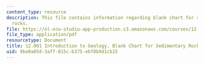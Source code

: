 ```yaml
---
content_type: resource
description: This file contains information regarding blank chart for sedimentary
  rocks.
file: https://ol-ocw-studio-app-production.s3.amazonaws.com/courses/12-001-introduction-to-geology-fall-2013/9be0a05d3aff015cb375ebf8b9d1cb15_MIT12_001F13_Lab2-SeRo-HaB.pdf
file_type: application/pdf
resourcetype: Document
title: 12.001 Introduction to Geology, Blank Chart for Sedimentary Rocks
uid: 9be0a05d-3aff-015c-b375-ebf8b9d1cb15
---
```

